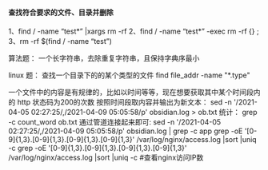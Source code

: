 #### 查找符合要求的文件、目录并删除
1、find / -name “test*” |xargs rm -rf
2、find / -name “test*” -exec rm -rf {} \;
3、rm -rf $(find / -name “test”)












算法题：
一个长字符串，去除重复字符串，且保持字典序最小


linux 题：
查找一个目录下的的某个类型的文件
find file_addr -name "*.type"

一个文件中的内容是有规律的，比如以时间等等，现在想要获取其中某个时间段内的 http 状态码为200的次数
按照时间段取内容并输出为新文本：
sed -n '/2021-04-05 02:27:25/,/2021-04-09 05:05:58/p' obsidian.log > ob.txt
统计：
grep -c count_word ob.txt 
通过管道连接起来即可:
sed -n '/2021-04-05 02:27:25/,/2021-04-09 05:05:58/p' obsidian.log | grep -c app
grep -oE '[0-9]{1,3}\.[0-9]{1,3}\.[0-9]{1,3}\.[0-9]{1,3}' /var/log/nginx/access.log |sort |uniq -c
grep -oE '[0-9]{1,3}\.[0-9]{1,3}\.[0-9]{1,3}\.[0-9]{1,3}' /var/log/nginx/access.log |sort |uniq -c    #查看nginx访问IP数
